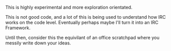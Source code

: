 This is highly experimental and more exploration orientated.

This is not good code, and a lot of this is being used to understand how IRC works on the code level. Eventually perhaps maybe I'll turn it into an IRC Framework.

Until then, consider this the equivilant of an office scratchpad where you messily write down your ideas.
